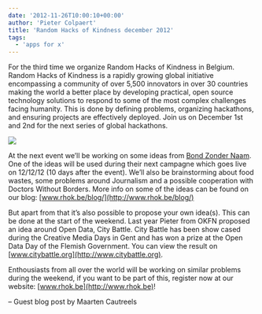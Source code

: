 ```yaml
---
date: '2012-11-26T10:00:10+00:00'
author: 'Pieter Colpaert'
title: 'Random Hacks of Kindness december 2012'
tags:
  - 'apps for x'
---
```


For the third time we organize Random Hacks of Kindness in Belgium. Random Hacks of Kindness is a rapidly growing global initiative encompassing a community of over 5,500 innovators in over 30 countries making the world a better place by developing practical, open source technology solutions to respond to some of the most complex challenges facing humanity. This is done by defining problems, organizing hackathons, and ensuring projects are effectively deployed. Join us on December 1st and 2nd for the next series of global hackathons.

[![](http://www.rhok.be/wp-content/uploads/2011/10/logo2.png)](http://rhok.be)

At the next event we’ll be working on some ideas from [Bond Zonder Naam](http://www.bzn.be). One of the ideas will be used during their next campagne which goes live on 12/12/12 (10 days after the event). We’ll also be brainstorming about food wastes, some problems around Journalism and a possible cooperation with Doctors Without Borders. More info on some of the ideas can be found on our blog: [www.rhok.be/blog/](http://www.rhok.be/blog/)

But apart from that it’s also possible to propose your own idea(s). This can be done at the start of the weekend. Last year Pieter from OKFN proposed an idea around Open Data, City Battle. City Battle has been show cased during the Creative Media Days in Gent and has won a prize at the Open Data Day of the Flemish Government. You can view the result on [www.citybattle.org](http://www.citybattle.org).

Enthousiasts from all over the world will be working on similar problems during the weekend, if you want to be part of this, register now at our website: [www.rhok.be](http://www.rhok.be)!

– Guest blog post by Maarten Cautreels
